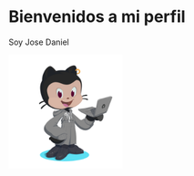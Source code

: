 
</head>
<body>
    <h1>Bienvenidos a mi perfil</h1>
    <p>Soy Jose Daniel</p>
    <img src="imagenes/octocat.png"  width="200">

</body>
</html>
